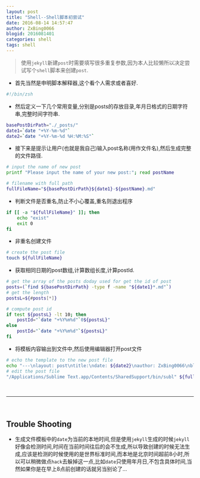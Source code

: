 ```yaml
---
layout: post
title: "Shell--Shell脚本初尝试"
date: 2016-08-14 14:57:47
author: ZxBing0066
blogid: 2016081401
categories: shell
tags: shell
---
```


> 使用`jekyll`新建`post`时需要填写很多重复参数,因为本人比较懒所以决定尝试写个`shell`脚本来创建`post`.

* 首先当然是申明脚本解释器,这个看个人需求或者喜好.

```sh
#!/bin/zsh
```

* 然后定义一下几个常用变量,分别是posts的存放目录,年月日格式的日期字符串,完整时间字符串.

```sh
basePostDirPath="./_posts/"
date1=`date "+%Y-%m-%d"`
date2=`date "+%Y-%m-%d %H:%M:%S"`
```

* 接下来是提示让用户(也就是我自己)输入post名称(用作文件名),然后生成完整的文件路径.

```sh
# input the name of new post
printf "Please input the name of your new post:"; read postName

# filename with full path
fullFileName="${basePostDirPath}${date1}-${postName}.md"
```

* 判断文件是否重名,防止不小心覆盖,重名则退出程序

```sh
if [[ -a "${fullFileName}" ]]; then
    echo "exist"
    exit 0
fi
```

* 非重名创建文件

```sh
# create the post file
touch ${fullFileName}
```

* 获取相同日期的post数组,计算数组长度,计算postId.

```sh
# get the array of the posts doday used for get the id of post
posts=(`find ${basePostDirPath} -type f -name "${date1}*.md"`)
# get the length
postsL=${#posts[*]}

# compute post id
if test ${postsL} -lt 10; then
    postId="`date "+%Y%m%d"`0${postsL}"
else
    postId="`date "+%Y%m%d"`${postsL}"
fi
```

* 将模板内容输出到文件中,然后使用编辑器打开post文件

```sh
# echo the template to the new post file
echo "---\nlayout: post\ntitle:\ndate: ${date2}\nauthor: ZxBing0066\nblogid: ${postId}\ncategories: \ntags: \n---" > ${fullFileName}
# edit the post file
"/Applications/Sublime Text.app/Contents/SharedSupport/bin/subl" ${fullFileName}
```

<br/>

-----------

<br/>

## Trouble Shooting

* 生成文件模板中的`date`为当前的本地时间,但是使用`jekyll`生成的时候`jekyll`好像会检测时间,时间在当前时间往后的会不生成,所以导致创建的时候无法生成,应该是检测的时候使用的是世界标准时间,而本地是北京时间超前8小时,所以可以稍微做点`hack`去躲掉这一点,比如`date`只使用年月日,不包含具体时间,当然如果你是在早上8点前创建的话就另当别论了...
